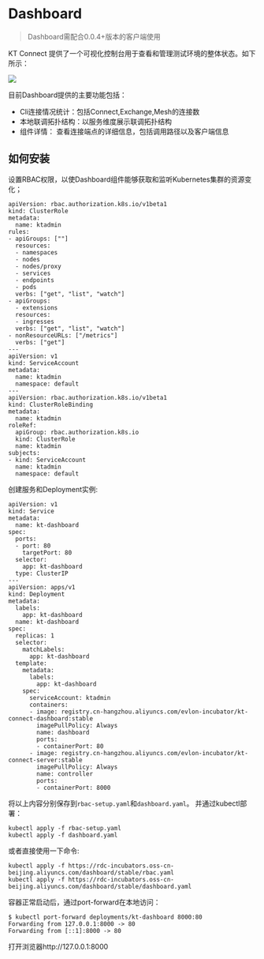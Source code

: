 Dashboard
====

> Dashboard需配合0.0.4+版本的客户端使用

KT Connect 提供了一个可视化控制台用于查看和管理测试环境的整体状态。如下所示：

![](../../media/guide/kt-dashboard.png)

目前Dashboard提供的主要功能包括：

* Cli连接情况统计：包括Connect,Exchange,Mesh的连接数
* 本地联调拓扑结构：以服务维度展示联调拓扑结构
* 组件详情： 查看连接端点的详细信息，包括调用路径以及客户端信息

## 如何安装

设置RBAC权限，以使Dashboard组件能够获取和监听Kubernetes集群的资源变化；

```
apiVersion: rbac.authorization.k8s.io/v1beta1
kind: ClusterRole
metadata:
  name: ktadmin
rules:
- apiGroups: [""]
  resources:
  - namespaces
  - nodes
  - nodes/proxy
  - services
  - endpoints
  - pods
  verbs: ["get", "list", "watch"]
- apiGroups:
  - extensions
  resources:
  - ingresses
  verbs: ["get", "list", "watch"]
- nonResourceURLs: ["/metrics"]
  verbs: ["get"]
---
apiVersion: v1
kind: ServiceAccount
metadata:
  name: ktadmin
  namespace: default
---
apiVersion: rbac.authorization.k8s.io/v1beta1
kind: ClusterRoleBinding
metadata:
  name: ktadmin
roleRef:
  apiGroup: rbac.authorization.k8s.io
  kind: ClusterRole
  name: ktadmin
subjects:
- kind: ServiceAccount
  name: ktadmin
  namespace: default
```

创建服务和Deployment实例:

```
apiVersion: v1
kind: Service
metadata:
  name: kt-dashboard
spec:
  ports:
  - port: 80
    targetPort: 80
  selector:
    app: kt-dashboard
  type: ClusterIP
---
apiVersion: apps/v1
kind: Deployment
metadata:
  labels:
    app: kt-dashboard
  name: kt-dashboard
spec:
  replicas: 1
  selector:
    matchLabels:
      app: kt-dashboard
  template:
    metadata:
      labels:
        app: kt-dashboard
    spec:
      serviceAccount: ktadmin
      containers:
      - image: registry.cn-hangzhou.aliyuncs.com/evlon-incubator/kt-connect-dashboard:stable
        imagePullPolicy: Always
        name: dashboard
        ports:
        - containerPort: 80
      - image: registry.cn-hangzhou.aliyuncs.com/evlon-incubator/kt-connect-server:stable
        imagePullPolicy: Always
        name: controller
        ports:
        - containerPort: 8000
```

将以上内容分别保存到`rbac-setup.yaml`和`dashboard.yaml`。 并通过kubectl部署：

```
kubectl apply -f rbac-setup.yaml
kubectl apply -f dashboard.yaml
```

或者直接使用一下命令: 

```
kubectl apply -f https://rdc-incubators.oss-cn-beijing.aliyuncs.com/dashboard/stable/rbac.yaml
kubectl apply -f https://rdc-incubators.oss-cn-beijing.aliyuncs.com/dashboard/stable/dashboard.yaml
```


容器正常启动后，通过port-forward在本地访问：

```
$ kubectl port-forward deployments/kt-dashboard 8000:80   
Forwarding from 127.0.0.1:8000 -> 80
Forwarding from [::1]:8000 -> 80
```

打开浏览器http://127.0.0.1:8000